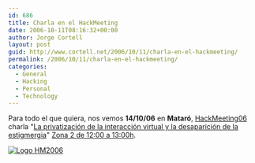 ```yaml
---
id: 686
title: Charla en el HackMeeting
date: 2006-10-11T08:16:32+00:00
author: Jorge Cortell
layout: post
guid: http://www.cortell.net/2006/10/11/charla-en-el-hackmeeting/
permalink: /2006/10/11/charla-en-el-hackmeeting/
categories:
  - General
  - Hacking
  - Personal
  - Technology
---
```

Para todo el que quiera, nos vemos **14/10/06** en **Mataró**, <a title="HackMeeting06" target="_blank" href="http://sindominio.net/hackmeeting">HackMeeting06</a> charla "<a target="_blank" title="charla" href="http://sindominio.net/hackmeeting/index.php/2006/nodos/La_privatizaci%C3%B3n_de_la_interacci%C3%B3n_virtual_y_la_desaparici%C3%B3n_de_la_estigmergia">La privatización de la interacción virtual y la desaparición de la estigmergia</a>" <a target="_blank" title="Programa" href="http://sindominio.net/hackmeeting/index.php/2006/Programa">Zona 2 de 12:00 a 13:00h</a>.

[![Logo HM2006](http://sindominio.net/hackmeeting/images/c/c7/LogoHM2006_2.png "Logo HM2006")](http://sindominio.net/hackmeeting/)